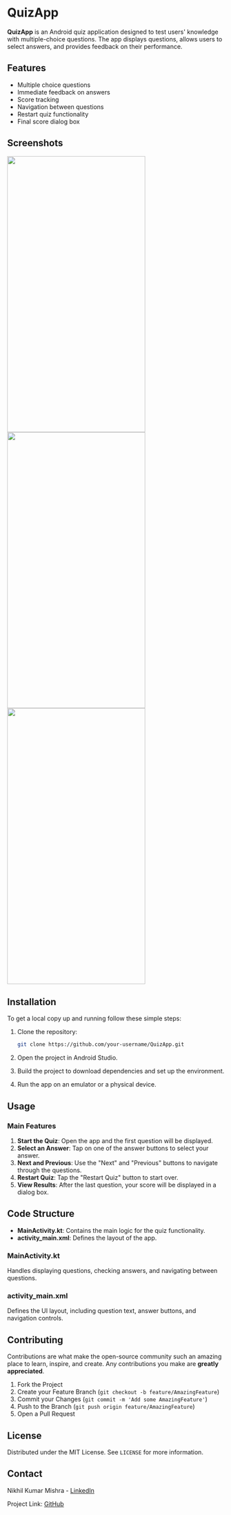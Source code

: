 # QuizApp

**QuizApp** is an Android quiz application designed to test users' knowledge with multiple-choice questions. The app displays questions, allows users to select answers, and provides feedback on their performance.

## Features

- Multiple choice questions
- Immediate feedback on answers
- Score tracking
- Navigation between questions
- Restart quiz functionality
- Final score dialog box

## Screenshots

<img src="https://github.com/Nikhilkumarmishra/Quiz-App-Android/assets/87891556/389be8b0-26d0-4bec-ad9c-6766fc0b9c37" width="320" height="640">

<img src="https://github.com/Nikhilkumarmishra/Quiz-App-Android/assets/87891556/2add57c3-0a61-4f38-8636-f82a26c1cae2" width="320" height="640">

<img src="https://github.com/Nikhilkumarmishra/Quiz-App-Android/assets/87891556/36c2bd32-fffe-43ba-b138-cb8313b04379" width="320" height="640">

## Installation

To get a local copy up and running follow these simple steps:

1. Clone the repository:
    ```sh
    git clone https://github.com/your-username/QuizApp.git
    ```

2. Open the project in Android Studio.

3. Build the project to download dependencies and set up the environment.

4. Run the app on an emulator or a physical device.

## Usage

### Main Features

1. **Start the Quiz**: Open the app and the first question will be displayed.
2. **Select an Answer**: Tap on one of the answer buttons to select your answer.
3. **Next and Previous**: Use the "Next" and "Previous" buttons to navigate through the questions.
4. **Restart Quiz**: Tap the "Restart Quiz" button to start over.
5. **View Results**: After the last question, your score will be displayed in a dialog box.

## Code Structure

- **MainActivity.kt**: Contains the main logic for the quiz functionality.
- **activity_main.xml**: Defines the layout of the app.

### MainActivity.kt

Handles displaying questions, checking answers, and navigating between questions.

### activity_main.xml

Defines the UI layout, including question text, answer buttons, and navigation controls.

## Contributing

Contributions are what make the open-source community such an amazing place to learn, inspire, and create. Any contributions you make are **greatly appreciated**.

1. Fork the Project
2. Create your Feature Branch (`git checkout -b feature/AmazingFeature`)
3. Commit your Changes (`git commit -m 'Add some AmazingFeature'`)
4. Push to the Branch (`git push origin feature/AmazingFeature`)
5. Open a Pull Request

## License

Distributed under the MIT License. See `LICENSE` for more information.

## Contact

Nikhil Kumar Mishra - [LinkedIn](https://www.linkedin.com/in/nikhil-kumar-mishra/)

Project Link: [GitHub](https://github.com/Nikhilkumarmishra/Quiz-App-Android)

